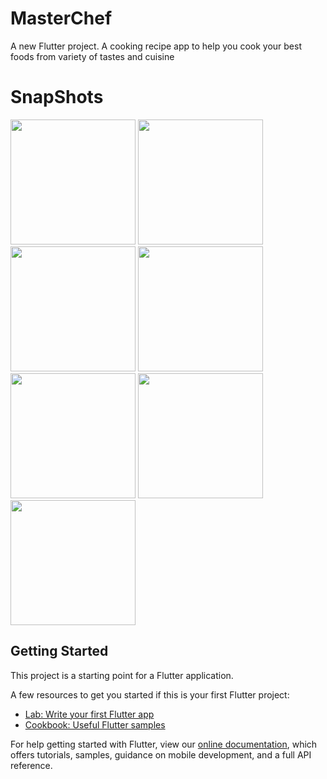 # MasterChef

A new Flutter project.
A cooking recipe app to help you cook your best foods from variety of tastes and cuisine

# SnapShots

<img src="https://user-images.githubusercontent.com/68644104/88418043-9696ab80-ce00-11ea-904f-e23b057b2b62.jpg" width="200" /> <img src="https://user-images.githubusercontent.com/68644104/88418071-a0b8aa00-ce00-11ea-816a-1247d0913752.jpg" width="200" />
<img src="https://user-images.githubusercontent.com/68644104/88418154-bded7880-ce00-11ea-8622-85247acac7f5.jpg" width="200" />
<img src="https://user-images.githubusercontent.com/68644104/88418211-d52c6600-ce00-11ea-8f0c-c60c2de2c088.jpg" width="200" />
<img src="https://user-images.githubusercontent.com/68644104/88418228-dfe6fb00-ce00-11ea-9e0a-eeaa5dd745cd.jpg" width="200" />
<img src="https://user-images.githubusercontent.com/68644104/88418292-f8efac00-ce00-11ea-8ebf-b84bbc05ac3e.jpg" width="200" />
<img src="https://user-images.githubusercontent.com/68644104/88419883-8a601d80-ce03-11ea-8874-b3466e87c452.jpg" width="200" />

## Getting Started

This project is a starting point for a Flutter application.

A few resources to get you started if this is your first Flutter project:

- [Lab: Write your first Flutter app](https://flutter.dev/docs/get-started/codelab)
- [Cookbook: Useful Flutter samples](https://flutter.dev/docs/cookbook)

For help getting started with Flutter, view our
[online documentation](https://flutter.dev/docs), which offers tutorials,
samples, guidance on mobile development, and a full API reference.
